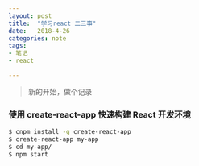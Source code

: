 ```yaml
---
layout: post
title:  "学习react 二三事"
date:   2018-4-26
categories: note
tags:
- 笔记
- react

---
```



>新的开始，做个记录

### 使用 create-react-app 快速构建 React 开发环境

``` bash
$ cnpm install -g create-react-app
$ create-react-app my-app
$ cd my-app/
$ npm start

```
